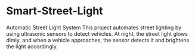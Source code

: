 # Smart-Street-Light
Automatic Street Light System This project automates street lighting by using ultrasonic sensors to detect vehicles. At night, the street light glows dimly, and when a vehicle approaches, the sensor detects it and brightens the light accordingly.
